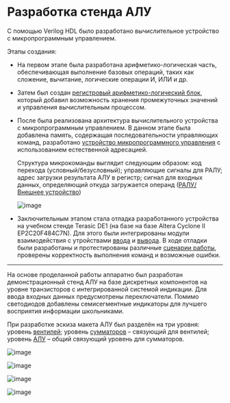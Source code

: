 # Разработка стенда АЛУ


С помощью Verilog HDL было разработано вычислительное устройство с микропрограммным управлением. 

Этапы создания: 

 * На первом этапе была разработана арифметико-логическая часть, обеспечивающая выполнение базовых операций, таких как сложение, вычитание, логические операции И, ИЛИ и др.

 * Затем был создан [регистровый арифметико-логический блок](https://github.com/l1sok/ALU_BOARD/blob/main/%5BLABS%5D/RALU.v), который добавил возможность хранения промежуточных значений и управления вычислительным процессом.

 * После была реализована архитектура вычислительного устройства с микропрограммным управлением. В данном этапе была добавлена память, содержащая последовательности управляющих команд, разработано [устройство микропрограммного управления](https://github.com/l1sok/ALU_BOARD/blob/main/%5BLABS%5D/UMU.v) с использованием естественной адресацией.

      Структура микрокоманды выглядит следующим образом: код перехода (условный/безусловный); управляющие сигналы для РАЛУ; адрес загрузки результата АЛУ в регистр; сигнал для входных данных, определяющий откуда загружается операнд ([РАЛУ/Внешнее устройство](https://github.com/l1sok/ALU_BOARD/blob/main/%5BLABS%5D/RA.v)) 

      ![image](https://github.com/user-attachments/assets/618e47e4-9e4a-4ace-ac82-c26b87a094a3)


 * Заключительным этапом стала отладка разработанного устройства на учебном стенде Terasic DE1 (на базе на базе Altera Cyclone II EP2C20F484C7N). Для этого были интегрированы модули взаимодействия с утройствами [ввода](https://github.com/l1sok/ALU_BOARD/blob/main/%5BLABS%5D/InputModule.v) и [вывода](https://github.com/l1sok/ALU_BOARD/blob/main/%5BLABS%5D/OutputModule.v). В ходе отладки были разработаны и протестированы различные [сценарии работы](https://github.com/l1sok/ALU_BOARD/blob/main/%5BLABS%5D/mem.txt), проверены корректность выполнения команд и возможные ошибки. 


---
На основе проделанной работы аппаратно был разработан демонстрационный стенд АЛУ на базе дискретных компонентов на уровне транзисторов с интегрированной системой индикации.
Для ввода входных данных предусмотрены переключатели. Помимо светодиодов добавлены семисегментные индикаторы для лучшего восприятия информации школьниками.

При разработке эскиза макета АЛУ был разделён на три уровня: уровень [вентилей](https://github.com/l1sok/ALU_BOARD/tree/main/%5BGATE%5D); уровень [сумматоров](https://github.com/l1sok/ALU_BOARD/tree/main/%5BSM%5D) – связующий для вентилей; уровень [АЛУ](https://github.com/l1sok/ALU_BOARD/tree/main/%5BALU%5D) –  общий связующий уровень для сумматоров.


![image](https://github.com/user-attachments/assets/45dee33b-c5d4-4388-b8e4-8af986a2aaf7)



![image](https://github.com/user-attachments/assets/8c1527b3-468d-47cf-9729-c4e402cfb2dc)





![image](https://github.com/user-attachments/assets/30cb5ec6-90a8-4f7b-95de-2e1b513575e5)





![image](https://github.com/user-attachments/assets/b7d1fb48-8379-4cf1-9dd6-b110fe1ded05)


